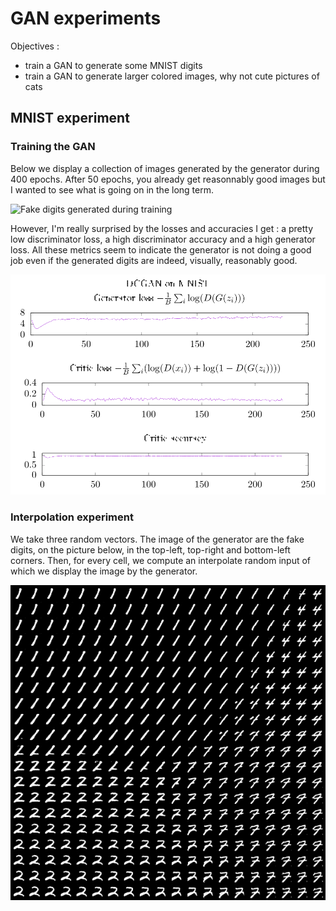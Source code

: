 # GAN experiments

Objectives : 

- train a GAN to generate some MNIST digits
- train a GAN to generate larger colored images, why not cute pictures of cats 

## MNIST experiment

### Training the GAN

Below we display a collection of images generated by the generator during 400 epochs. After 50 epochs, you already get
reasonnably good images but I wanted to see what is going on in the long term.

![Fake digits generated during training](mnist.gif)

However, I'm really surprised by the losses and accuracies I get : a pretty low discriminator loss, a high discriminator accuracy and a high generator loss. All these metrics seem to indicate the generator is not doing a good job even if the generated digits are indeed, visually, reasonably good. 

![Losses and accuracies](metrics.svg)

### Interpolation experiment

We take three random vectors. The image of the generator are the fake digits, on the picture below, in the top-left, top-right and bottom-left corners. Then, for every cell, we compute an interpolate random input of which we display the image by the generator.

![The fake digits generated by the generator given three random seed](interpolated.png)
